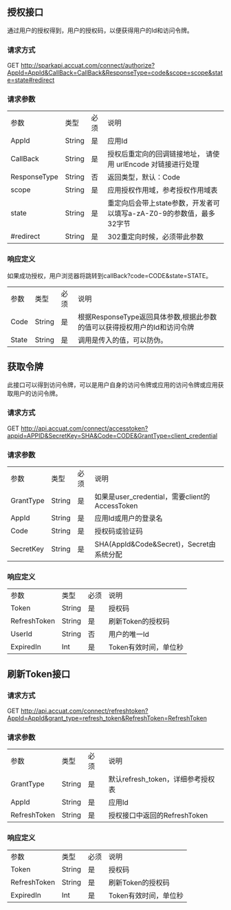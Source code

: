 ## 授权接口
通过用户的授权得到，用户的授权码，以便获得用户的Id和访问令牌。
### 请求方式
GET http://sparkapi.accuat.com/connect/authorize?AppId=AppId&CallBack=CallBack&ResponseType=code&scope=scope&state=state#redirect

### 请求参数
<table>
    <tr>
        <td>参数</td>
        <td>类型</td>
        <td>必须</td>
        <td>说明</td>
    </tr>
    <tr>
        <td>AppId</td>
        <td>String</td>
        <td>是</td>
        <td>应用Id</td>
    </tr>
    <tr>
        <td>CallBack</td>
        <td>String</td>
        <td>是</td>
        <td>授权后重定向的回调链接地址， 请使用 urlEncode 对链接进行处理</td>
    </tr> 
    <tr>
        <td>ResponseType</td>
        <td>String</td>
        <td>否</td>
        <td>返回类型，默认：Code</td>
    </tr> 
    <tr>
        <td>scope</td>
        <td>String</td>
        <td>是</td>
        <td>应用授权作用域，参考授权作用域表</td>
    </tr> 
    <tr>
        <td>state</td>
        <td>String</td>
        <td>是</td>
        <td>重定向后会带上state参数，开发者可以填写a-zA-Z0-9的参数值，最多32字节</td>
    </tr> 
    <tr>
        <td>#redirect</td>
        <td>String</td>
        <td>是</td>
        <td>302重定向时候，必须带此参数</td>
    </tr> 

</table>

### 响应定义
如果成功授权，用户浏览器将跳转到callBack?code=CODE&state=STATE。
<table>
    <tr>
        <td>参数</td>
        <td>类型</td>
        <td>必须</td>
        <td>说明</td>
    </tr>
    <tr>
        <td>Code</td>
        <td>String</td>
        <td>是</td>
        <td>根据ResponseType返回具体参数,根据此参数的值可以获得授权用户的Id和访问令牌</td> 
    </tr>
    <tr>
        <td>State</td>
        <td>String</td>
        <td>是</td>
        <td>调用是传入的值，可以防伪。</td>
    </tr>
</table>



## 获取令牌
此接口可以得到访问令牌，可以是用户自身的访问令牌或应用的访问令牌或应用获取用户的访问令牌。
### 请求方式
GET http://api.accuat.com/connect/accesstoken?appid=APPID&SecretKey=SHA&Code=CODE&GrantType=client_credential

### 请求参数
<table>
    <tr>
        <td>参数</td>
        <td>类型</td>
        <td>必须</td>
        <td>说明</td>
    </tr>
    <tr>
        <td>GrantType</td>
        <td>String</td>
        <td>是</td>
        <td>如果是user_credential，需要client的AccessToken</td> 
    </tr>
    <tr>
        <td>AppId</td>
        <td>String</td>
        <td>是</td>
        <td>应用Id或用户的登录名</td>
    </tr>
    <tr>
        <td>Code</td>
        <td>String</td>
        <td>是</td>
        <td>授权码或验证码</td>
    </tr> 
    <tr>
        <td>SecretKey</td>
        <td>String</td>
        <td>是</td>
        <td>SHA(AppId&Code&Secret)，Secret由系统分配</td>
    </tr> 
</table>

### 响应定义

<table>
    <tr>
        <td>参数</td>
        <td>类型</td>
        <td>必须</td>
        <td>说明</td>
    </tr>
    <tr>
        <td>Token</td>
        <td>String</td>
        <td>是</td>
        <td>授权码</td> 
    </tr>
    <tr>
        <td>RefreshToken</td>
        <td>String</td>
        <td>是</td>
        <td>刷新Token的授权码</td>
    </tr>
     <tr>
        <td>UserId</td>
        <td>String</td>
        <td>否</td>
        <td>用户的唯一Id</td>
    </tr>
    <tr>
        <td>ExpiredIn</td>
        <td>Int</td>
        <td>是</td>
        <td>Token有效时间，单位秒</td>
    </tr>
</table>

## 刷新Token接口

### 请求方式
GET http://api.accuat.com/connect/refreshtoken?AppId=AppId&grant_type=refresh_token&RefreshToken=RefreshToken

### 请求参数
<table>
    <tr>
        <td>参数</td>
        <td>类型</td>
        <td>必须</td>
        <td>说明</td>
    </tr>
       <tr>
        <td>GrantType</td>
        <td>String</td>
        <td>是</td>
        <td>默认refresh_token，详细参考授权表</td> 
    </tr>
    <tr>
        <td>AppId</td>
        <td>String</td>
        <td>是</td>
        <td>应用Id</td>
    </tr>
    <tr>
        <td>RefreshToken</td>
        <td>String</td>
        <td>是</td>
        <td>授权接口中返回的RefreshToken</td> 
    </tr>
</table>

### 响应定义

<table>
    <tr>
        <td>参数</td>
        <td>类型</td>
        <td>必须</td>
        <td>说明</td>
    </tr>
    <tr>
        <td>Token</td>
        <td>String</td>
        <td>是</td>
        <td>授权码</td> 
    </tr>
    <tr>
        <td>RefreshToken</td>
        <td>String</td>
        <td>是</td>
        <td>刷新Token的授权码</td>
    </tr>
    <tr>
        <td>ExpiredIn</td>
        <td>Int</td>
        <td>是</td>
        <td>Token有效时间，单位秒</td>
    </tr>
</table>


